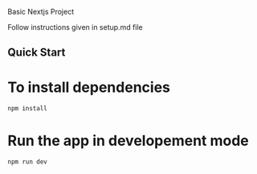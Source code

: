 Basic Nextjs Project 

Follow instructions given in setup.md file

## Quick Start

# To install dependencies
```
npm install
```

# Run the app in developement mode
```
npm run dev
``` 
